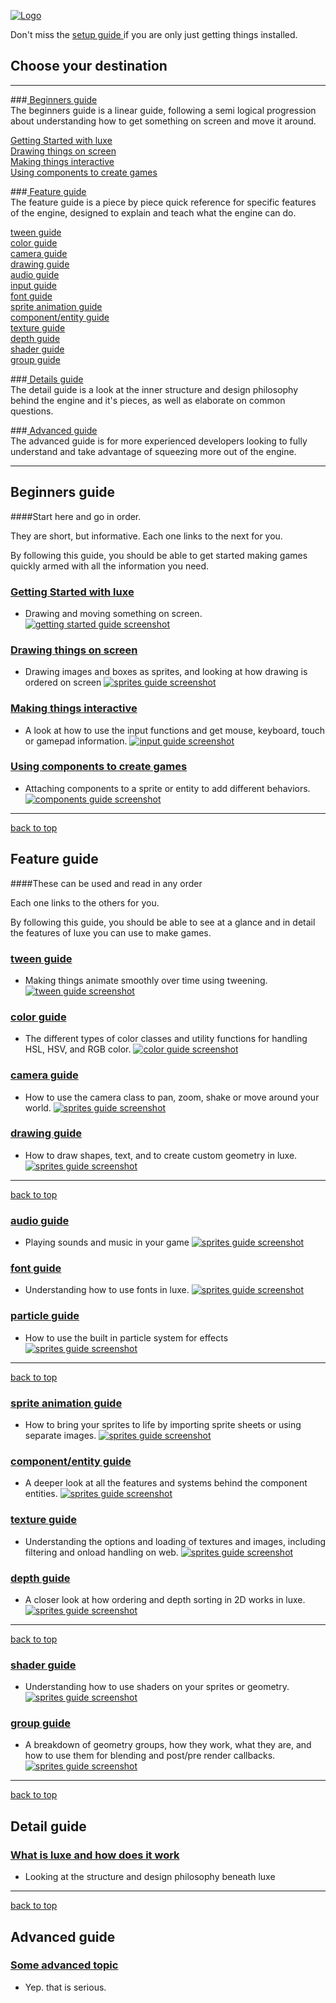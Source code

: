 
[![Logo](http://luxeengine.com/images/logo.png)](index.html)

Don't miss the [ setup guide ](setup.html) if you are only just getting things installed.


## Choose your destination
----
###[ Beginners guide ](#beginnersguide)   
The beginners guide is a linear guide, following a semi logical progression about understanding how to get something on screen and move it around.

[ Getting Started with luxe ](#gettingstarted)    
[ Drawing things on screen ](#basicdrawing)    
[ Making things interactive ](#interactivity)    
[ Using components to create games ](#basiccomponents)    

###[ Feature guide ](#featureguide)   
The feature guide is a piece by piece quick reference for specific features of the engine, designed to explain and teach what the engine can do.

[ tween guide ](#tweening)    
[ color guide ](#color)    
[ camera guide ](#camera)    
[ drawing guide ](#drawing)    
[ audio guide ](#audio)    
[ input guide ](#input)    
[ font guide ](#fonts)    
[ sprite animation guide ](#spriteanimation)    
[ component/entity guide ](#components)    
[ texture guide ](#textures)    
[ depth guide ](#depthsorting)    
[ shader guide ](#shaders)    
[ group guide ](#groups)    

###[ Details guide ](#detailguide)   
The detail guide is a look at the inner structure and design philosophy behind the engine and it's pieces, as well as elaborate on common questions.


###[ Advanced guide ](#advancedguide)   
The advanced guide is for more experienced developers looking to fully understand and take advantage of squeezing more out of the engine.


----

<a name="beginnersguide"> </a>

## Beginners guide

####Start here and go in order.

They are short, but informative. Each one links to the next for you.   

By following this guide, you should be able to get started making games quickly armed with all the information you need.

<a name="gettingstarted"> </a>
### [ Getting Started with luxe ](guide.gettingstarted.html)
- Drawing and moving something on screen.
[ ![getting started guide screenshot](images/guide.gettingstarted.png) ](guide.gettingstarted.html)

<a name="basicdrawing"> </a>
### [ Drawing things on screen ](guide.sprites.html)
- Drawing images and boxes as sprites, and looking at how drawing is ordered on screen
[ ![sprites guide screenshot](images/guide.sprites.png) ](guide.sprites.html)

<a name="interactivity"> </a>
### [ Making things interactive ](guide.input.html)
- A look at how to use the input functions and get mouse, keyboard, touch or gamepad information.
[ ![input guide screenshot](images/guide.sprites.png) ](guide.input.html)

<a name="basiccomponents"> </a>
### [ Using components to create games ](guide.basiccomponents.html)
- Attaching components to a sprite or entity to add different behaviors.
[ ![components guide screenshot](images/guide.basiccomponents.png) ](guide.basiccomponents.html)

----
<a class="toplink" href="#">back to top</a>
<a name="featureguide"> </a>

## Feature guide
####These can be used and read in any order

Each one links to the others for you.   

By following this guide, you should be able to see at a glance and in detail the features of luxe you can use to make games.

<a name="tweening"> </a>
### [ tween guide ](guide.tween.html)
- Making things animate smoothly over time using tweening.
[ ![tween guide screenshot](images/guide.tween.png) ](guide.tween.html)

<a name="color"> </a>
### [ color guide ](guide.color.html)
- The different types of color classes and utility functions for handling HSL, HSV, and RGB color.
[ ![color guide screenshot](images/guide.color.png) ](guide.color.html)

<a name="camera"> </a>
### [ camera guide ](guide.camera2d.html)
- How to use the camera class to pan, zoom, shake or move around your world. 
[ ![sprites guide screenshot](images/guide.sprites.png) ](guide.camera2d.html)

<a name="drawing"> </a>
### [ drawing guide ](guide.drawing.html)
- How to draw shapes, text, and to create custom geometry in luxe.
[ ![sprites guide screenshot](images/guide.drawing.png) ](guide.drawing.html)

---
<a class="toplink" href="#">back to top</a>

<a name="audio"> </a>
### [ audio guide ](guide.audio.html)
- Playing sounds and music in your game
[ ![sprites guide screenshot](images/guide.sprites.png) ](guide.audio.html)

<a name="fonts"> </a>
### [ font guide ](guide.fonts.html)
- Understanding how to use fonts in luxe.
[ ![sprites guide screenshot](images/guide.sprites.png) ](guide.fonts.html)

<a name="particles"> </a>
### [ particle guide ](guide.particles.html)
- How to use the built in particle system for effects
[ ![sprites guide screenshot](images/guide.sprites.png) ](guide.particles.html)

---
<a class="toplink" href="#">back to top</a>

<a name="spriteanimation"> </a>
### [ sprite animation guide ](guide.spriteanimation.html)
- How to bring your sprites to life by importing sprite sheets or using separate images.
[ ![sprites guide screenshot](images/guide.sprites.png) ](guide.spriteanimation.html)

<a name="components"> </a>
### [ component/entity guide ](guide.components.html)
- A deeper look at all the features and systems behind the component entities.
[ ![sprites guide screenshot](images/guide.sprites.png) ](guide.components.html)

<a name="textures"> </a>
### [ texture guide ](guide.textures.html)
- Understanding the options and loading of textures and images, including filtering and onload handling on web.
[ ![sprites guide screenshot](images/guide.sprites.png) ](guide.textures.html)

<a name="depthsorting"> </a>
### [ depth guide ](guide.depth2d.html)
- A closer look at how ordering and depth sorting in 2D works in luxe.
[ ![sprites guide screenshot](images/guide.sprites.png) ](guide.depth2d.html)

---
<a class="toplink" href="#">back to top</a>

<a name="shaders"> </a>
### [ shader guide ](guide.shaders.html)
- Understanding how to use shaders on your sprites or geometry.
[ ![sprites guide screenshot](images/guide.sprites.png) ](guide.shaders.html)

<a name="groups"> </a>
### [ group guide ](guide.groups.html)
- A breakdown of geometry groups, how they work, what they are, and how to use them for blending and post/pre render callbacks.
[ ![sprites guide screenshot](images/guide.sprites.png) ](guide.groups.html)



----
<a class="toplink" href="#">back to top</a>
<a name="detailguide"> </a>

## Detail guide

### [ What is luxe and how does it work ](guide.understandingluxe.html)
- Looking at the structure and design philosophy beneath luxe

----
<a class="toplink" href="#">back to top</a>

<a name="advancedguide"> </a>

## Advanced guide

### [ Some advanced topic ](guide.html)
- Yep. that is serious.



&nbsp;   
&nbsp;   
&nbsp;   

